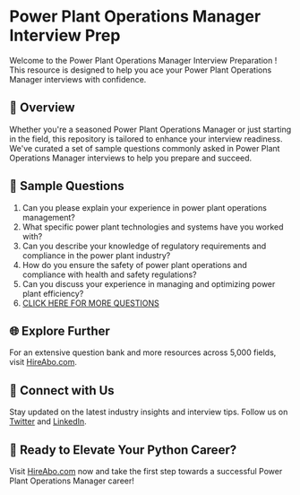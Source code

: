# Power Plant Operations Manager Interview Prep

Welcome to the Power Plant Operations Manager Interview Preparation ! This resource is designed to help you ace your Power Plant Operations Manager interviews with confidence.

## 🚀 Overview

Whether you're a seasoned Power Plant Operations Manager or just starting in the field, this repository is tailored to enhance your interview readiness. We've curated a set of sample questions commonly asked in Power Plant Operations Manager interviews to help you prepare and succeed.

## 📝 Sample Questions

1. Can you please explain your experience in power plant operations management?
2. What specific power plant technologies and systems have you worked with?
3. Can you describe your knowledge of regulatory requirements and compliance in the power plant industry?
4. How do you ensure the safety of power plant operations and compliance with health and safety regulations?
5. Can you discuss your experience in managing and optimizing power plant efficiency?
6. [CLICK HERE FOR MORE QUESTIONS](https://hireabo.com/job/20_4_18/Power%20Plant%20Operations%20Manager)

## 🌐 Explore Further

For an extensive question bank and more resources across 5,000 fields, visit [HireAbo.com](https://www.hireabo.com).

## 📱 Connect with Us

Stay updated on the latest industry insights and interview tips. Follow us on [Twitter](https://twitter.com/hireabo) and [LinkedIn](https://www.linkedin.com/in/hire-abo-3609972a8/).

## 🚀 Ready to Elevate Your Python Career?

Visit [HireAbo.com](https://www.hireabo.com) now and take the first step towards a successful Power Plant Operations Manager career!